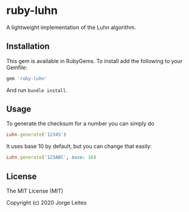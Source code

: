 # ruby-luhn

A lightweight implementation of the Luhn algorithm.

## Installation

This gem is available in RubyGems. To install add the following to your Gemfile:

```rb
gem 'ruby-luhn'
```

And run `bundle install`.

## Usage

To generate the checksum for a number you can simply do

```rb
Luhn.generate('12345')
```

It uses base 10 by default, but you can change that easily:

```rb
Luhn.generate('123ABC', base: 16)
```

## License

The MIT License (MIT)

Copyright (c) 2020 Jorge Leites
